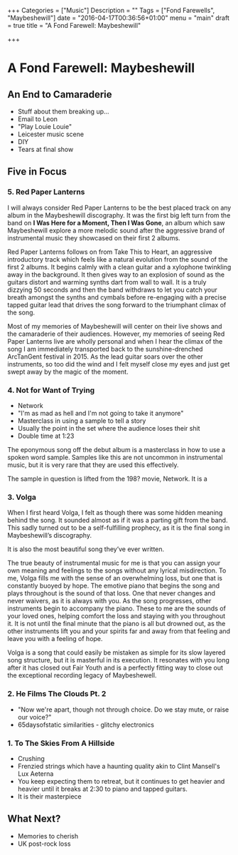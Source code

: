 +++
Categories = ["Music"]
Description = ""
Tags = ["Fond Farewells", "Maybeshewill"]
date = "2016-04-17T00:36:56+01:00"
menu = "main"
draft = true
title = "A Fond Farewell: Maybeshewill"

+++

# A Fond Farewell: Maybeshewill

## An End to Camaraderie

- Stuff about them breaking up...
- Email to Leon
- "Play Louie Louie"
- Leicester music scene
- DIY
- Tears at final show

## Five in Focus

### 5. Red Paper Lanterns

I will always consider Red Paper Lanterns to be the best placed track on any album in the Maybeshewill discography. It was the first big left turn from the band on **I Was Here for a Moment, Then I Was Gone**, an album which saw Maybeshewill explore a more melodic sound after the aggressive brand of instrumental music they showcased on their first 2 albums.

Red Paper Lanterns follows on from Take This to Heart, an aggressive introductory track which feels like a natural evolution from the sound of the first 2 albums. It begins calmly with a clean guitar and a xylophone twinkling away in the background. It then gives way to an explosion of sound as the guitars distort and warming synths dart from wall to wall. It is a truly dizzying 50 seconds and then the band withdraws to let you catch your breath amongst the synths and cymbals before re-engaging with a precise tapped guitar lead that drives the song forward to the triumphant climax of the song.

Most of my memories of Maybeshewill will center on their live shows and the camaraderie of their audiences. However, my memories of seeing Red Paper Lanterns live are wholly personal and when I hear the climax of the song I am immediately transported back to the sunshine-drenched ArcTanGent festival in 2015. As the lead guitar soars over the other instruments, so too did the wind and I felt myself close my eyes and just get swept away by the magic of the moment.

### 4. Not for Want of Trying

- Network
- "I'm as mad as hell and I'm not going to take it anymore"
- Masterclass in using a sample to tell a story
- Usually the point in the set where the audience loses their shit
- Double time at 1:23

The eponymous song off the debut album is a masterclass in how to use a spoken word sample. Samples like this are not uncommon in instrumental music, but it is very rare that they are used this effectively.

The sample in question is lifted from the 198? movie, Network. It is a

### 3. Volga

When I first heard Volga, I felt as though there was some hidden meaning behind the song. It sounded almost as if it was a parting gift from the band. This sadly turned out to be a self-fulfilling prophecy, as it is the final song in Maybeshewill’s discography.

It is also the most beautiful song they’ve ever written.

The true beauty of instrumental music for me is that you can assign your own meaning and feelings to the songs without any lyrical misdirection. To me, Volga fills me with the sense of an overwhelming loss, but one that is constantly buoyed by hope. The emotive piano that begins the song and plays throughout is the sound of that loss. One that never changes and never waivers, as it is always with you. As the song progresses, other instruments begin to accompany the piano. These to me are the sounds of your loved ones, helping comfort the loss and staying with you throughout it. It is not until the final minute that the piano is all but drowned out, as the other instruments lift you and your spirits far and away from that feeling and leave you with a feeling of hope.

Volga is a song that could easily be mistaken as simple for its slow layered song structure, but it is masterful in its execution. It resonates with you long after it has closed out Fair Youth and is a perfectly fitting way to close out the exceptional recording legacy of Maybeshewell.


### 2. He Films The Clouds Pt. 2

- "Now we're apart, though not through choice. Do we stay mute, or raise our voice?"
- 65daysofstatic similarities - glitchy electronics

### 1. To The Skies From A Hillside

- Crushing
- Frenzied strings which have a haunting quality akin to Clint Mansell's Lux Aeterna
- You keep expecting them to retreat, but it continues to get heavier and heavier until it breaks at 2:30 to piano and tapped guitars.
- It is their masterpiece

## What Next?

- Memories to cherish
- UK post-rock loss
